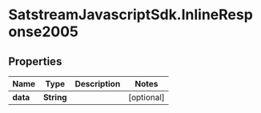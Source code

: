 # SatstreamJavascriptSdk.InlineResponse2005

## Properties
Name | Type | Description | Notes
------------ | ------------- | ------------- | -------------
**data** | **String** |  | [optional] 
